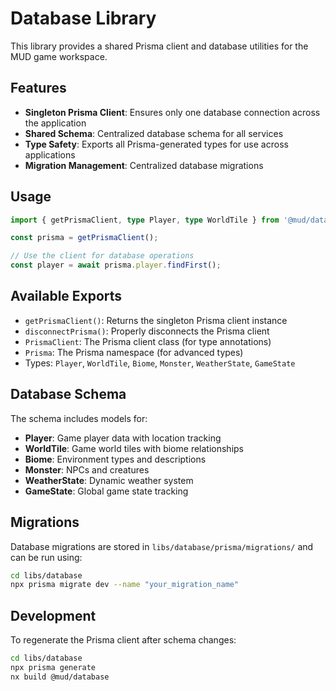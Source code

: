 # Database Library

This library provides a shared Prisma client and database utilities for the MUD game workspace.

## Features

- **Singleton Prisma Client**: Ensures only one database connection across the application
- **Shared Schema**: Centralized database schema for all services
- **Type Safety**: Exports all Prisma-generated types for use across applications
- **Migration Management**: Centralized database migrations

## Usage

```typescript
import { getPrismaClient, type Player, type WorldTile } from '@mud/database';

const prisma = getPrismaClient();

// Use the client for database operations
const player = await prisma.player.findFirst();
```

## Available Exports

- `getPrismaClient()`: Returns the singleton Prisma client instance
- `disconnectPrisma()`: Properly disconnects the Prisma client
- `PrismaClient`: The Prisma client class (for type annotations)
- `Prisma`: The Prisma namespace (for advanced types)
- Types: `Player`, `WorldTile`, `Biome`, `Monster`, `WeatherState`, `GameState`

## Database Schema

The schema includes models for:
- **Player**: Game player data with location tracking
- **WorldTile**: Game world tiles with biome relationships
- **Biome**: Environment types and descriptions
- **Monster**: NPCs and creatures
- **WeatherState**: Dynamic weather system
- **GameState**: Global game state tracking

## Migrations

Database migrations are stored in `libs/database/prisma/migrations/` and can be run using:

```bash
cd libs/database
npx prisma migrate dev --name "your_migration_name"
```

## Development

To regenerate the Prisma client after schema changes:

```bash
cd libs/database
npx prisma generate
nx build @mud/database
```

